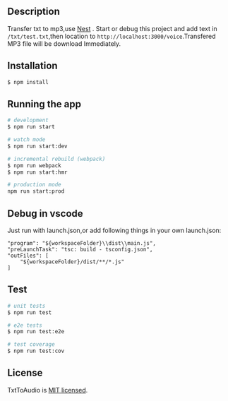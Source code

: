 ## Description

 Transfer txt to mp3,use [Nest](https://github.com/nestjs/nest) .
 Start or debug this project and add text in `/txt/test.txt`,then location to `http://localhost:3000/voice`.Transfered MP3 file will be download Immediately.

## Installation

```bash
$ npm install
```

## Running the app

```bash
# development
$ npm run start

# watch mode
$ npm run start:dev

# incremental rebuild (webpack)
$ npm run webpack
$ npm run start:hmr

# production mode
npm run start:prod
```

## Debug in vscode
Just run with launch.json,or add following things in your own launch.json:

```
"program": "${workspaceFolder}\\dist\\main.js",
"preLaunchTask": "tsc: build - tsconfig.json",
"outFiles": [
    "${workspaceFolder}/dist/**/*.js"
]
```

## Test

```bash
# unit tests
$ npm run test

# e2e tests
$ npm run test:e2e

# test coverage
$ npm run test:cov
```

## License

  TxtToAudio is [MIT licensed](LICENSE).
